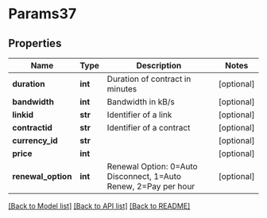 # Params37

## Properties
Name | Type | Description | Notes
------------ | ------------- | ------------- | -------------
**duration** | **int** | Duration of contract in minutes | [optional] 
**bandwidth** | **int** | Bandwidth in kB/s | [optional] 
**linkid** | **str** | Identifier of a link | [optional] 
**contractid** | **str** | Identifier of a contract | [optional] 
**currency_id** | **str** |  | [optional] 
**price** | **int** |  | [optional] 
**renewal_option** | **int** | Renewal Option: 0&#x3D;Auto Disconnect, 1&#x3D;Auto Renew, 2&#x3D;Pay per hour | [optional] 

[[Back to Model list]](../README.md#documentation-for-models) [[Back to API list]](../README.md#documentation-for-api-endpoints) [[Back to README]](../README.md)


